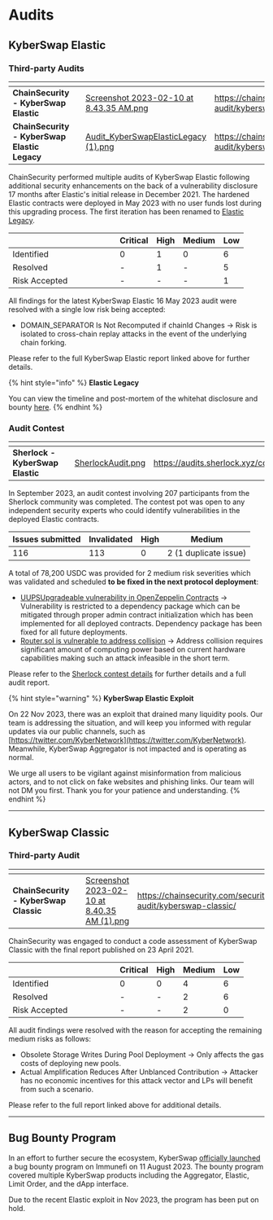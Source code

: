# Audits

## KyberSwap Elastic

### Third-party Audits

<table data-view="cards"><thead><tr><th></th><th data-hidden></th><th data-hidden data-card-cover data-type="files"></th><th data-hidden data-card-target data-type="content-ref"></th></tr></thead><tbody><tr><td><strong>ChainSecurity - KyberSwap Elastic</strong></td><td></td><td><a href="../../.gitbook/assets/Screenshot 2023-02-10 at 8.43.35 AM.png">Screenshot 2023-02-10 at 8.43.35 AM.png</a></td><td><a href="https://chainsecurity.com/security-audit/kyberswap-elastic/">https://chainsecurity.com/security-audit/kyberswap-elastic/</a></td></tr><tr><td><strong>ChainSecurity - KyberSwap Elastic Legacy</strong></td><td></td><td><a href="../../.gitbook/assets/Audit_KyberSwapElasticLegacy (1).png">Audit_KyberSwapElasticLegacy (1).png</a></td><td><a href="https://chainsecurity.com/security-audit/kyberswap-elastic-legacy/">https://chainsecurity.com/security-audit/kyberswap-elastic-legacy/</a></td></tr></tbody></table>

ChainSecurity performed multiple audits of KyberSwap Elastic following additional security enhancements on the back of a vulnerability disclosure 17 months after Elastic's initial release in December 2021. The hardened Elastic contracts were deployed in May 2023 with no user funds lost during this upgrading process. The first iteration has been renamed to [Elastic Legacy](elastic-legacy/).

<table><thead><tr><th width="195"></th><th>Critical</th><th>High</th><th>Medium</th><th>Low</th></tr></thead><tbody><tr><td>Identified</td><td>0</td><td>1</td><td>0</td><td>6</td></tr><tr><td>Resolved</td><td>-</td><td>1</td><td>-</td><td>5</td></tr><tr><td>Risk Accepted</td><td>-</td><td>-</td><td>-</td><td>1</td></tr></tbody></table>

All findings for the latest KyberSwap Elastic 16 May 2023 audit were resolved with a single low risk being accepted:

* DOMAIN\_SEPARATOR Is Not Recomputed if chainId Changes -> Risk is isolated to cross-chain replay attacks in the event of the underlying chain forking.

Please refer to the full KyberSwap Elastic report linked above for further details.&#x20;

{% hint style="info" %}
**Elastic Legacy**

You can view the timeline and post-mortem of the whitehat disclosure and bounty [here](elastic-legacy/).
{% endhint %}

### Audit Contest

<table data-view="cards"><thead><tr><th></th><th data-hidden></th><th data-hidden data-card-cover data-type="files"></th><th data-hidden data-card-target data-type="content-ref"></th></tr></thead><tbody><tr><td><strong>Sherlock - KyberSwap Elastic</strong></td><td></td><td><a href="../../.gitbook/assets/SherlockAudit.png">SherlockAudit.png</a></td><td><a href="https://audits.sherlock.xyz/contests/103">https://audits.sherlock.xyz/contests/103</a></td></tr></tbody></table>

In September 2023, an audit contest involving 207 participants from the Sherlock community was completed. The contest pot was open to any independent security experts who could identify vulnerabilities in the deployed Elastic contracts.&#x20;

| Issues submitted | Invalidated | High | Medium                 |
| ---------------- | ----------- | ---- | ---------------------- |
| 116              | 113         | 0    | 2  (1 duplicate issue) |

A total of 78,200 USDC was provided for 2 medium risk severities which was validated and scheduled **to be fixed in the next protocol deployment**:

* [UUPSUpgradeable vulnerability in OpenZeppelin Contracts](https://github.com/sherlock-audit/2023-07-kyber-swap-judging/issues/25) -> Vulnerability is restricted to a dependency package which can be mitigated through proper admin contract initialization which has been implemented for all deployed contracts. Dependency package has been fixed for all future deployments.
* [Router.sol is vulnerable to address collision](https://github.com/sherlock-audit/2023-07-kyber-swap-judging/issues/90) -> Address collision requires significant amount of computing power based on current hardware capabilities making such an attack infeasible in the short term.

Please refer to the [Sherlock contest details](https://audits.sherlock.xyz/contests/103) for further details and a full audit report.

{% hint style="warning" %}
**KyberSwap Elastic Exploit**

On 22 Nov 2023, there was an exploit that drained many liquidity pools. Our team is addressing the situation, and will keep you informed with regular updates via our public channels, such as [https://twitter.com/KyberNetwork](https://twitter.com/KyberNetwork). Meanwhile, KyberSwap Aggregator is not impacted and is operating as normal.

We urge all users to be vigilant against misinformation from malicious actors, and to not click on fake websites and phishing links. Our team will not DM you first. Thank you for your patience and understanding.
{% endhint %}

***

## KyberSwap Classic

### Third-party Audit

<table data-view="cards"><thead><tr><th></th><th data-hidden></th><th data-hidden data-card-cover data-type="files"></th><th data-hidden data-card-target data-type="content-ref"></th></tr></thead><tbody><tr><td><strong>ChainSecurity - KyberSwap Classic</strong></td><td></td><td><a href="../../.gitbook/assets/Screenshot 2023-02-10 at 8.40.35 AM (1).png">Screenshot 2023-02-10 at 8.40.35 AM (1).png</a></td><td><a href="https://chainsecurity.com/security-audit/kyberswap-classic/">https://chainsecurity.com/security-audit/kyberswap-classic/</a></td></tr></tbody></table>

ChainSecurity was engaged to conduct a code assessment of KyberSwap Classic with the final report published on 23 April 2021.

<table><thead><tr><th width="195"></th><th>Critical</th><th>High</th><th>Medium</th><th>Low</th></tr></thead><tbody><tr><td>Identified</td><td>0</td><td>0</td><td>4</td><td>6</td></tr><tr><td>Resolved</td><td>-</td><td>-</td><td>2</td><td>6</td></tr><tr><td>Risk Accepted</td><td>-</td><td>-</td><td>2</td><td>0</td></tr></tbody></table>

All audit findings were resolved with the reason for accepting the remaining medium risks as follows:

* Obsolete Storage Writes During Pool Deployment -> Only affects the gas costs of deploying new pools.
* Actual Amplification Reduces After Unblanced Contribution -> Attacker has no economic incentives for this attack vector and LPs will benefit from such a scenario.

Please refer to the full report linked above for additional details.

***

## Bug Bounty Program

In an effort to further secure the ecosystem, KyberSwap [officially launched](https://x.com/KyberNetwork/status/1690008019457748992?s=20) a bug bounty program on Immunefi on 11 August 2023. The bounty program covered multiple KyberSwap products including the Aggregator, Elastic, Limit Order, and the dApp interface.

Due to the recent Elastic exploit in Nov 2023, the program has been put on hold.
